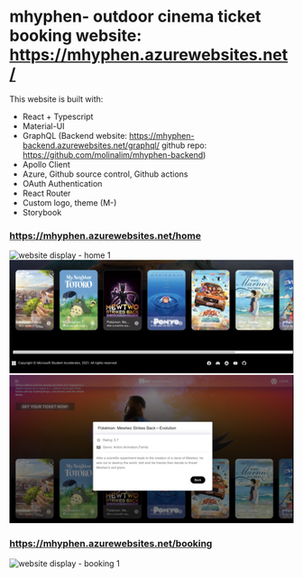 # mhyphen- outdoor cinema ticket booking website: https://mhyphen.azurewebsites.net/

This website is built with: 
* React + Typescript 
* Material-UI
* GraphQL (Backend website: https://mhyphen-backend.azurewebsites.net/graphql/ github repo: https://github.com/molinalim/mhyphen-backend) 
* Apollo Client 
* Azure, Github source control, Github actions 
* OAuth Authentication
* React Router 
* Custom logo, theme (M-)
* Storybook


### https://mhyphen.azurewebsites.net/home 
![website display - home 1](https://github.com/molinalim/mhyphen-frontend/blob/main/showcast.png)
![website display - home 2](https://github.com/molinalim/mhyphen-frontend/blob/main/showcast2.png)
![website display - movie information](https://github.com/molinalim/mhyphen-frontend/blob/main/movie_info.png)
### https://mhyphen.azurewebsites.net/booking
![website display - booking 1](https://github.com/molinalim/mhyphen-frontend/blob/main/booking.png)



